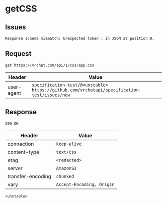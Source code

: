 # getCSS

## Issues
```
Response schema mismatch: Unexpected token : in JSON at position 0.
```

## Request
`get https://vrchat.com/api/1/css/app.css`

| Header | Value |
| ------ | ----- |
| user-agent | `specification-test/@<unstable> https://github.com/vrchatapi/specification-test/issues/new` |


## Response
`200 OK`

| Header | Value |
| ------ | ----- |
| connection | `keep-alive` |
| content-type | `text/css` |
| etag | `<redacted>` |
| server | `AmazonS3` |
| transfer-encoding | `chunked` |
| vary | `Accept-Encoding, Origin` |

```jsonc
<unstable>
```
